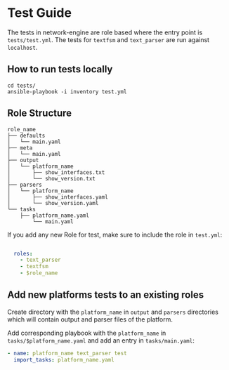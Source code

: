# Test Guide

The tests in network-engine are role based where the entry point is `tests/test.yml`.
The tests for `textfsm` and `text_parser` are run against `localhost`.

## How to run tests locally

```
cd tests/
ansible-playbook -i inventory test.yml
```

## Role Structure

```
role_name
├── defaults
│   └── main.yaml
├── meta
│   └── main.yaml
├── output
│   └── platform_name
│       ├── show_interfaces.txt
│       └── show_version.txt
├── parsers
│   └── platform_name
│       ├── show_interfaces.yaml
│       └── show_version.yaml
└── tasks
    ├── platform_name.yaml
        └── main.yaml
```

If you add any new Role for test, make sure to include the role in `test.yml`:

```yaml

  roles:
    - text_parser
    - textfsm
    - $role_name
```

## Add new platforms tests to an existing roles

Create directory with the `platform_name` in `output` and `parsers` directories
which will contain output and parser files of the platform.

Add corresponding playbook with the `platform_name` in `tasks/$platform_name.yaml`
and add an entry in `tasks/main.yaml`:

```yaml
- name: platform_name text_parser test
  import_tasks: platform_name.yaml
```
